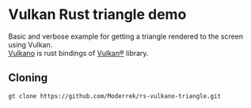# Vulkan Rust triangle demo
Basic and verbose example for getting a triangle rendered to the screen using Vulkan.  
[Vulkano](https://crates.io/crates/vulkano) is rust bindings of [Vulkan®](https://www.vulkan.org/) library.  
## Cloning
```shell
gt clone https://github.com/Moderrek/rs-vulkano-triangle.git
```
